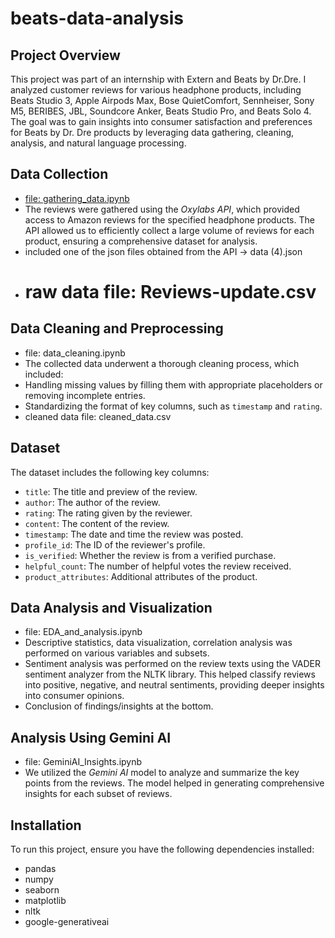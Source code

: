 # beats-data-analysis

## Project Overview
This project was part of an internship with Extern and Beats by Dr.Dre. I analyzed customer reviews for various headphone products, including Beats Studio 3, Apple Airpods Max, Bose QuietComfort, Sennheiser, Sony M5, BERIBES, JBL, Soundcore Anker, Beats Studio Pro, and Beats Solo 4. The goal was to gain insights into consumer satisfaction and preferences for Beats by Dr. Dre products by leveraging data gathering, cleaning, analysis, and natural language processing.

## Data Collection 
- <ins>file: gathering_data.ipynb</ins>
- The reviews were gathered using the *Oxylabs API*, which provided access to Amazon reviews for the specified headphone products. The API allowed us to efficiently collect a large volume of reviews for each product, ensuring a comprehensive dataset for analysis.
- included one of the json files obtained from the API -> data (4).json
- # raw data file: Reviews-update.csv 

## Data Cleaning and Preprocessing 
- file: data_cleaning.ipynb
- The collected data underwent a thorough cleaning process, which included:
- Handling missing values by filling them with appropriate placeholders or removing incomplete entries.
- Standardizing the format of key columns, such as `timestamp` and `rating`.
- cleaned data file: cleaned_data.csv 

## Dataset
The dataset includes the following key columns:
- `title`: The title and preview of the review.
- `author`: The author of the review.
- `rating`: The rating given by the reviewer.
- `content`: The content of the review.
- `timestamp`: The date and time the review was posted.
- `profile_id`: The ID of the reviewer's profile.
- `is_verified`: Whether the review is from a verified purchase.
- `helpful_count`: The number of helpful votes the review received.
- `product_attributes`: Additional attributes of the product.

## Data Analysis and Visualization
- file: EDA_and_analysis.ipynb
- Descriptive statistics, data visualization, correlation analysis was performed on various variables and subsets. 
- Sentiment analysis was performed on the review texts using the VADER sentiment analyzer from the NLTK library. This helped classify reviews into positive, negative, and neutral sentiments, providing deeper insights into consumer opinions.
- Conclusion of findings/insights at the bottom. 

## Analysis Using Gemini AI
- file: GeminiAI_Insights.ipynb
- We utilized the *Gemini AI* model to analyze and summarize the key points from the reviews. The model helped in generating comprehensive insights for each subset of reviews.

## Installation
To run this project, ensure you have the following dependencies installed:
- pandas
- numpy
- seaborn
- matplotlib
- nltk
- google-generativeai
